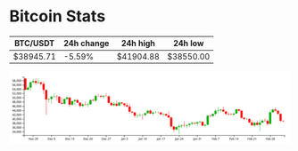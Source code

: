 # Bitcoin Stats

BTC/USDT|24h change|24h high|24h low|
|---|---|---|---|
|$38945.71|-5.59%|$41904.88|$38550.00|

<img src="./chart.svg">
